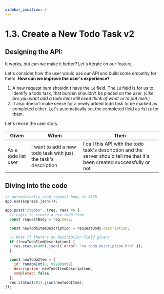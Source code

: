 ```yaml
---
sidebar_position: 5
---
```


# 1.3. Create a New Todo Task v2

## Designing the API:

It works, but can we make it better? Let's iterate on our feature.

Let's consider how the user would use our API and build some empathy for them. **How can we improve the user's experience?**

1. A new request item shouldn't have the `id` field. The `id` field is for us to identify a todo task, that burden shouldn't be placed on the user. (_Like bro you want add a todo item still need think of what `id` to put meh._)
2. It also doesn't make sense for a newly added todo task to be marked as completed either. Let's automatically set the completed field as `false` for them.

Let's revise the user story.

| Given               | When                                                           | Then                                                                                                                      |
| ------------------- | -------------------------------------------------------------- | ------------------------------------------------------------------------------------------------------------------------- |
| As a todo list user | I want to add a new todo task with just the task's description | I call this API with the todo task's description and the server should tell me that it's been created successfully or not |

## Diving into the code

```javascript
// Automatically read request body as JSON
app.use(express.json());

app.post("/todos", (req, res) => {
  // Logic to create a new todo item
  const requestBody = req.body;

  const newTodoItemDescription = requestBody.description;

  // What if there's no description field given?
  if (!newTodoItemDescription) {
    res.status(400).json({ error: "no todo description bro" });
  }

  const newTodoItem = {
    id: randomInt(0, 999999999),
    description: newTodoItemDescription,
    completed: false,
  };
  res.status(201).json(newTodoItem);
});
```
